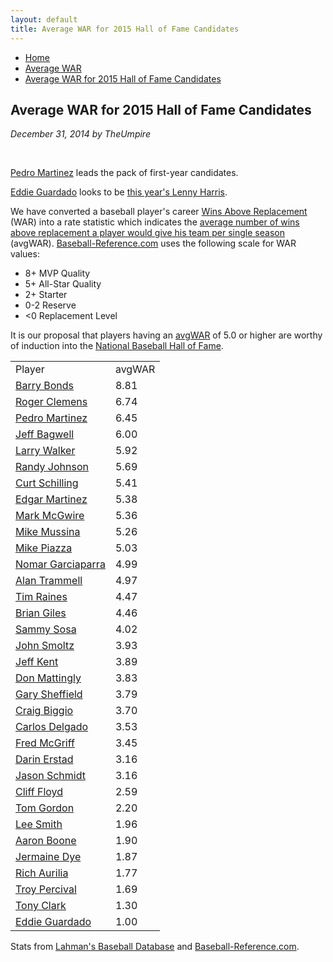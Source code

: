 ```yaml
---
layout: default
title: Average WAR for 2015 Hall of Fame Candidates
---
```

<nav class="breadcrumb" aria-label="breadcrumbs">
  <ul>
    <li><a href="{{ site.url }}{{ site.baseurl }}/index.html">Home</a></li>
    <li><a href="avg-war-home.html">Average WAR</a></li>
    <li class="is-active"><a href="#" aria-current="page">Average WAR for 2015 Hall of Fame Candidates</a></li>
  </ul>
</nav>

<section class="storycontent">
  <h1>Average WAR for 2015 Hall of Fame Candidates</h1>
  <p><em>December 31, 2014 by TheUmpire</em></p>
  <br />
  <p><a href="http://www.baseball-reference.com/players/m/martipe02.shtml">Pedro Martinez</a> leads the pack of first-year candidates.</p>
  <p><a href="http://www.baseball-reference.com/players/g/guarded01.shtml">Eddie Guardado</a> looks to be <a href="lenny-harris-for-hall-of-fame-huh.html">this year's Lenny Harris</a>.</p>
  <p>We have converted a baseball player's career <a href="http://saberlibrary.com/misc/war/">Wins Above Replacement</a> (WAR) into a rate statistic which indicates the <a href="avg-war.html">average number of wins above replacement a player would give his team per single season</a> (avgWAR). <a href="http://www.baseball-reference.com">Baseball-Reference.com</a> uses the following scale for WAR values:</p>
  <ul>
  <li>8+ MVP Quality </li>
  <li>5+ All-Star Quality </li>
  <li>2+ Starter </li>
  <li>0-2 Reserve </li>
  <li>&lt;0 Replacement Level </li>
  </ul>
  <p>It is our proposal that players having an <a href="avg-war.html">avgWAR</a> of 5.0 or higher are worthy of induction into the <a href="http://baseballhall.org/">National Baseball Hall of Fame</a>.</p>
  <table class="avg-war-players">
  <tbody>
  <tr class="avg-war-players-header">
  <td>Player</td>
  <td>avgWAR</td>
  </tr>
  <tr class="avg-war-hof">
  <td><a href="http://www.baseball-reference.com/players/b/bondsba01.shtml">Barry Bonds</a></td>
  <td>8.81</td>
  </tr>
  <tr class="avg-war-hof">
  <td><a href="http://www.baseball-reference.com/players/c/clemero02.shtml">Roger Clemens</a></td>
  <td>6.74</td>
  </tr>
  <tr class="avg-war-hof">
  <td><a href="http://www.baseball-reference.com/players/m/martipe02.shtml">Pedro Martinez</a></td>
  <td>6.45</td>
  </tr>
  <tr class="avg-war-hof">
  <td><a href="http://www.baseball-reference.com/players/b/bagweje01.shtml">Jeff Bagwell</a></td>
  <td>6.00</td>
  </tr>
  <tr class="avg-war-hof">
  <td><a href="http://www.baseball-reference.com/players/w/walkela01.shtml">Larry Walker</a></td>
  <td>5.92</td>
  </tr>
  <tr class="avg-war-hof">
  <td><a href="http://www.baseball-reference.com/players/j/johnsra05.shtml">Randy Johnson</a></td>
  <td>5.69</td>
  </tr>
  <tr class="avg-war-hof">
  <td><a href="http://www.baseball-reference.com/players/s/schilcu01.shtml">Curt Schilling</a></td>
  <td>5.41</td>
  </tr>
  <tr class="avg-war-hof">
  <td><a href="http://www.baseball-reference.com/players/m/martied01.shtml">Edgar Martinez</a></td>
  <td>5.38</td>
  </tr>
  <tr class="avg-war-hof">
  <td><a href="http://www.baseball-reference.com/players/m/mcgwima01.shtml">Mark McGwire</a></td>
  <td>5.36</td>
  </tr>
  <tr class="avg-war-hof">
  <td><a href="http://www.baseball-reference.com/players/m/mussimi01.shtml">Mike Mussina</a></td>
  <td>5.26</td>
  </tr>
  <tr class="avg-war-hof">
  <td><a href="http://www.baseball-reference.com/players/p/piazzmi01.shtml">Mike Piazza</a></td>
  <td>5.03</td>
  </tr>
  <tr>
  <td><a href="http://www.baseball-reference.com/players/g/garcino01.shtml">Nomar Garciaparra</a></td>
  <td>4.99</td>
  </tr>
  <tr>
  <td><a href="http://www.baseball-reference.com/players/t/trammal01.shtml">Alan Trammell</a></td>
  <td>4.97</td>
  </tr>
  <tr>
  <td><a href="http://www.baseball-reference.com/players/r/raineti01.shtml">Tim Raines</a></td>
  <td>4.47</td>
  </tr>
  <tr>
  <td><a href="http://www.baseball-reference.com/players/g/gilesbr02.shtml">Brian Giles</a></td>
  <td>4.46</td>
  </tr>
  <tr>
  <td><a href="http://www.baseball-reference.com/players/s/sosasa01.shtml">Sammy Sosa</a></td>
  <td>4.02</td>
  </tr>
  <tr>
  <td><a href="http://www.baseball-reference.com/players/s/smoltjo01.shtml">John Smoltz</a></td>
  <td>3.93</td>
  </tr>
  <tr>
  <td><a href="http://www.baseball-reference.com/players/k/kentje01.shtml">Jeff Kent</a></td>
  <td>3.89</td>
  </tr>
  <tr>
  <td><a href="http://www.baseball-reference.com/players/m/mattido01.shtml">Don Mattingly</a></td>
  <td>3.83</td>
  </tr>
  <tr>
  <td><a href="http://www.baseball-reference.com/players/s/sheffga01.shtml">Gary Sheffield</a></td>
  <td>3.79</td>
  </tr>
  <tr>
  <td><a href="http://www.baseball-reference.com/players/b/biggicr01.shtml">Craig Biggio</a></td>
  <td>3.70</td>
  </tr>
  <tr>
  <td><a href="http://www.baseball-reference.com/players/d/delgaca01.shtml">Carlos Delgado</a></td>
  <td>3.53</td>
  </tr>
  <tr>
  <td><a href="http://www.baseball-reference.com/players/m/mcgrifr01.shtml">Fred McGriff</a></td>
  <td>3.45</td>
  </tr>
  <tr>
  <td><a href="http://www.baseball-reference.com/players/e/erstada01.shtml">Darin Erstad</a></td>
  <td>3.16</td>
  </tr>
  <tr>
  <td><a href="http://www.baseball-reference.com/players/s/schmija01.shtml">Jason Schmidt</a></td>
  <td>3.16</td>
  </tr>
  <tr>
  <td><a href="http://www.baseball-reference.com/players/f/floydcl01.shtml">Cliff Floyd</a></td>
  <td>2.59</td>
  </tr>
  <tr>
  <td><a href="http://www.baseball-reference.com/players/g/gordoto01.shtml">Tom Gordon</a></td>
  <td>2.20</td>
  </tr>
  <tr>
  <td><a href="http://www.baseball-reference.com/players/s/smithle02.shtml">Lee Smith</a></td>
  <td>1.96</td>
  </tr>
  <tr>
  <td><a href="http://www.baseball-reference.com/players/b/booneaa01.shtml">Aaron Boone</a></td>
  <td>1.90</td>
  </tr>
  <tr>
  <td><a href="http://www.baseball-reference.com/players/d/dyeje01.shtml">Jermaine Dye</a></td>
  <td>1.87</td>
  </tr>
  <tr>
  <td><a href="http://www.baseball-reference.com/players/a/aurilri01.shtml">Rich Aurilia</a></td>
  <td>1.77</td>
  </tr>
  <tr>
  <td><a href="http://www.baseball-reference.com/players/p/percitr01.shtml">Troy Percival</a></td>
  <td>1.69</td>
  </tr>
  <tr>
  <td><a href="http://www.baseball-reference.com/players/c/clarkto02.shtml">Tony Clark</a></td>
  <td>1.30</td>
  </tr>
  <tr>
  <td><a href="http://www.baseball-reference.com/players/g/guarded01.shtml">Eddie Guardado</a></td>
  <td>1.00</td>
  </tr>
  </tbody>
  </table>
  <p>Stats from <a href="http://baseball1.com/statistics/">Lahman's Baseball Database</a> and <a href="http://www.baseball-reference.com/">Baseball-Reference.com</a>.</p>
 
</section>
